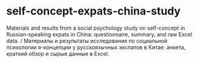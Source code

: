 # self-concept-expats-china-study
Materials and results from a social psychology study on self-concept in Russian-speaking expats in China: questionnaire, summary, and raw Excel data. / Материалы и результаты исследования по социальной психологии я-концепции у русскоязычных экспатов в Китае: анкета, краткий обзор и сырые данные в Excel.
